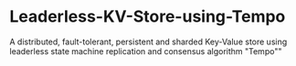 # Leaderless-KV-Store-using-Tempo
A distributed, fault-tolerant, persistent and sharded Key-Value store using leaderless state machine replication and consensus algorithm "Tempo""
